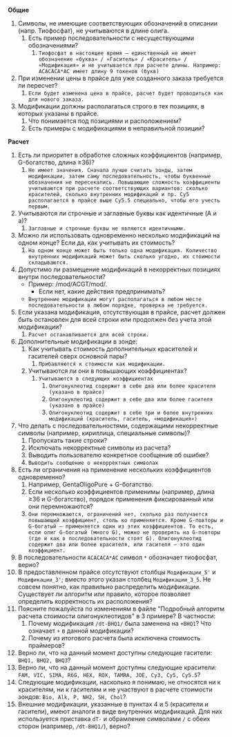 **Общие**
1. Символы, не имеющие соответствующих обозначений в описании (напр. Тиофосфат), не учитываются в длине олига.
	1. Есть пример последовательности с несуществующими обозначениями?
		1. `Тиофосфат в настоящее время – единственный не имеет обозначение «буква» / «Гаситель» / «Краситель» / «Модификация» и не учитывается при расчете длины. Например: АСАСАСА*АС имеет длину 9 токенов (букв)`
2. При изменении цены в прайсе для уже созданного заказа требуется ли пересчет?
	1. `Если будет изменена цена в прайсе, расчет будет проводиться как для нового заказа.`
3. Модификации должны располагаться строго в тех позициях, в которых указаны в прайсе.
	1. Что понимается под позициями и расположением? 
	2. Есть примеры с модификациями в неправильной позиции?

**Расчет**
1. Есть ли приоритет в обработке сложных коэффициентов (например, G-богатство, длина ≥36)?
	1. `Не имеет значения. Сначала лучше считать зонды, затем модификации, затем саму последовательность, чтобы буквенные обозначения не пересекались. Повышающие сложность коэффициенты учитываются при расчете соответствующих вариантов: сколько красителей, сколько внутренних модификаций и пр. Cy5 располагается в прайсе выше Cy5.5 специально, чтобы его учесть первым.`
2. Учитываются ли строчные и заглавные буквы как идентичные (A и a)?
	1. `Заглавные и строчные буквы не являются идентичными.`
3. Можно ли использовать одновременно несколько модификаций на одном конце? Если да, как учитывать их стоимость?
	1. `На одном конце может быть только одна модификация. Количество внутренних модификаций может быть сколько угодно, их стоимости складываются.`
4. Допустимо ли размещение модификаций в некорректных позициях внутри последовательности?
	- Пример: /mod/ACGT/mod/.
		- Если нет, какие действия предпринимать?
	- `Внутренние модификации могут располагаться в любом месте последовательности в любом порядке, проверка не требуется.`
5. Если указана модификация, отсутствующая в прайсе, расчет должен быть остановлен для всей строки или продолжен без учета этой модификации?
	1. `Расчет останавливается для всей строки.`
6. Дополнительные модификации в зонде:
	1. Как учитывать стоимость дополнительных красителей и гасителей сверх основной пары?
		1. `Прибавляются к стоимости как модификации.`
	2. Учитываются ли они в повышающих коэффициентах?
		1. `Учитываются в следующих коэффициентах`
			1. `Олигонуклеотид содержит в себе два или более красителя (указано в прайсе)`
			2. `Олигонуклеотид содержит в себе два или более гасителя (указано в прайсе)`
			3. `Олигонуклеотид содержит в себе три и более внутренних модификаций (краситель, гаситель, «модификация»)`
7. Что делать с последовательностями, содержащими некорректные символы (например, кириллица, специальные символы)?
	1. Пропускать такие строки?
	2. Исключать некорректные символы из расчета?
	3. Выводить пользователю конкретное сообщение об ошибке?
	4. `Выводить сообщение о некорректных символах`
8. Есть ли ограничения на применение нескольких коэффициентов одновременно?
	1. Например, GentaOligoPure + G-богатство.
	2. Если несколько коэффициентов применимы (например, длина ≥36 и G-богатство), порядок применения фиксированный или они перемножаются?
	3. `Они перемножаются, ограничений нет, сколько раз получается повышающий коэффициент, столь ко применяется. Кроме G-повторы и G-богатый – применяется один из этих коэффициентов. То есть, если олиг G-богатый (много G), можно не проверять на G-повторы (где и как в последовательности стоят G). Олигонуклеотид содержит два или более красителя, или гасителя – это один коэффициент.`
7. В последовательности `АСАСАСА*АС` символ `*` обозначает тиофосфат, верно?
8. В предоставленном прайсе отсутствуют столбцы `Модификации_5'` и `Модификации_3'`; вместо этого указан столбец `Модификации_3_5`. Не совсем понятно, как правильно распределить модификации. Существует ли алгоритм или правило, которое позволяет определить корректность их расположения?
9. Поясните пожалуйста по изменениям в файле "Подробный алгоритм расчета стоимости олигонуклеотидов" в 3 примере? В частности:
	1. Почему модификация `/dt-BHQ1/` была заменена на `+BHQ1`? Что означает `+` в данной модификации?
	2. Почему из итогового расчета была исключена стоимость праймеров?
10. Верно ли, что на данный момент доступны следующие гасители: `BHQ1, BHQ2, BHQ3`?
11. Верно ли, что на данный момент доступны следующие красители: `FAM, VIC, SIMA, R6G, HEX, ROX, TAMRA, JOE, Cy3, Cy5, Cy5.5`?
12. Следующие модификации, насколько я понимаю, не относятся ни к красителям, ни к гасителям и не участвуют в расчете стоимости зондов: `Bio, Alk, P, NH2, SH, Chol`?
13. Внешние модификации, указанные в пунктах 4 и 5 (красители и гасители), имеют аналоги в виде внутренних модификаций. Для них используется приставка `dT-` и обрамление символами `/` с обеих сторон (например, `/dt-BHQ1/`), верно?
